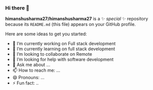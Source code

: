 ### Hi there 👋


**himanshusharma27/himanshusharma27** is a ✨ _special_ ✨ repository because its `README.md` (this file) appears on your GitHub profile.

Here are some ideas to get you started:

- 🔭 I’m currently working on Full stack development
- 🌱 I’m currently learning on full stack development
- 👯 I’m looking to collaborate on Remote 
- 🤔 I’m looking for help with software development 
- 💬 Ask me about ...
- 📫 How to reach me: ...
- 😄 Pronouns: ...
- ⚡ Fun fact: ..
